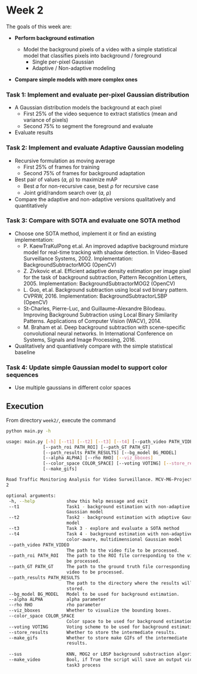 # Week 2

The goals of this week are:
* **Perform background estimation**
  * Model the background pixels of a video with a simple statistical model that classifies pixels into background / foreground
    + Single per-pixel Gaussian
    + Adaptive / Non-adaptive modeling

* **Compare simple models with more complex ones**

### Task 1: Implement and evaluate per-pixel Gaussian distribution
+ A Gaussian distribution models the background at each pixel
  + First 25% of the video sequence to extract statistics (mean and variance of pixels)
  + Second 75% to segment the foreground and evaluate
+ Evaluate results

### Task 2: Implement and evaluate Adaptive Gaussian modeling
+ Recursive formulation as moving average
  + First 25% of frames for training
  + Second 75% of frames for background adaptation
+ Best pair of values (𝛼, ⍴) to maximize mAP
  + Best 𝛼 for non-recursive case, best ⍴ for recursive case
  + Joint grid/random search over (𝛼, ⍴)
+ Compare the adaptive and non-adaptive versions qualitatively and quantitatively

### Task 3: Compare with SOTA and evaluate one SOTA method
+ Choose one SOTA method, implement it or find an existing implementation:
    + P. KaewTraKulPong et.al. An improved adaptive background mixture model for real-time tracking with shadow detection. In Video-Based Surveillance Systems, 2002. Implementation: BackgroundSubtractorMOG (OpenCV)
    + Z. Zivkovic et.al. Efficient adaptive density estimation per image pixel for the task of background subtraction, Pattern Recognition Letters, 2005. Implementation: BackgroundSubtractorMOG2 (OpenCV)
    + L. Guo, et.al. Background subtraction using local svd binary pattern. CVPRW, 2016. Implementation: BackgroundSubtractorLSBP (OpenCV)
    + St-Charles, Pierre-Luc, and Guillaume-Alexandre Bilodeau. Improving Background Subtraction using Local Binary Similarity Patterns. Applications of Computer Vision (WACV), 2014.
    + M. Braham et al. Deep background subtraction with scene-specific convolutional neural networks. In International Conference on Systems, Signals and Image Processing, 2016.
+ Qualitatively and quantiatively compare with the simple statistical baseline

### Task 4: Update simple Gaussian model to support color sequences
+ Use multiple gaussians in different color spaces


## Execution

From directory `week2/`, execute the command
 ```bash
python main.py -h

usage: main.py [-h] [--t1] [--t2] [--t3] [--t4] [--path_video PATH_VIDEO]
               [--path_roi PATH_ROI] [--path_GT PATH_GT]
               [--path_results PATH_RESULTS] [--bg_model BG_MODEL]
               [--alpha ALPHA] [--rho RHO] [--viz_bboxes]
               [--color_space COLOR_SPACE] [--voting VOTING] [--store_results]
               [--make_gifs]

Road Traffic Monitoring Analysis for Video Surveillance. MCV-M6-Project. Team
2

optional arguments:
  -h, --help            show this help message and exit
  --t1                  Task1 - background estimation with non-adaptive
                        Gaussian model
  --t2                  Task2 - background estimation with adaptive Gaussian
                        model
  --t3                  Task 3 - explore and evaluate a SOTA method
  --t4                  Task 4 - background estimation with non-adaptive,
                        color-aware, multidimensional Gaussian model
  --path_video PATH_VIDEO
                        The path to the video file to be processed.
  --path_roi PATH_ROI   The path to the ROI file corresponding to the video to
                        be processed.
  --path_GT PATH_GT     The path to the ground truth file corresponding to the
                        video to be processed.
  --path_results PATH_RESULTS
                        The path to the directory where the results will be
                        stored.
  --bg_model BG_MODEL   Model to be used for background estimation.
  --alpha ALPHA         alpha parameter
  --rho RHO             rho parameter
  --viz_bboxes          Whether to visualize the bounding boxes.
  --color_space COLOR_SPACE
                        Color space to be used for background estimation.
  --voting VOTING       Voting scheme to be used for background estimation.
  --store_results       Whether to store the intermediate results.
  --make_gifs           Whether to store make GIFs of the intermediate
                        results.
                        
  --sus                 KNN, MOG2 or LBSP background substraction algorithm.
  --make_video          Bool, if True the script will save an output video with
                        task3 process
```
